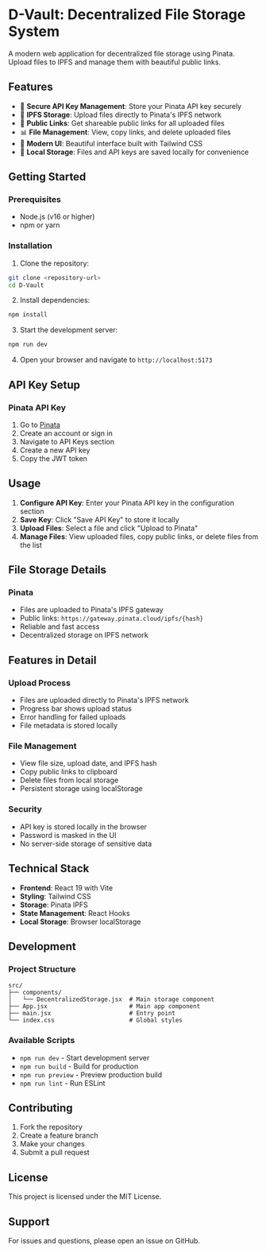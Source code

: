 # D-Vault: Decentralized File Storage System

A modern web application for decentralized file storage using Pinata. Upload files to IPFS and manage them with beautiful public links.

## Features

- 🔐 **Secure API Key Management**: Store your Pinata API key securely
- 📁 **IPFS Storage**: Upload files directly to Pinata's IPFS network
- 🔗 **Public Links**: Get shareable public links for all uploaded files
- 📊 **File Management**: View, copy links, and delete uploaded files
- 🎨 **Modern UI**: Beautiful interface built with Tailwind CSS
- 💾 **Local Storage**: Files and API keys are saved locally for convenience

## Getting Started

### Prerequisites

- Node.js (v16 or higher)
- npm or yarn

### Installation

1. Clone the repository:
```bash
git clone <repository-url>
cd D-Vault
```

2. Install dependencies:
```bash
npm install
```

3. Start the development server:
```bash
npm run dev
```

4. Open your browser and navigate to `http://localhost:5173`

## API Key Setup

### Pinata API Key
1. Go to [Pinata](https://app.pinata.cloud/)
2. Create an account or sign in
3. Navigate to API Keys section
4. Create a new API key
5. Copy the JWT token

## Usage

1. **Configure API Key**: Enter your Pinata API key in the configuration section
2. **Save Key**: Click "Save API Key" to store it locally
3. **Upload Files**: Select a file and click "Upload to Pinata"
4. **Manage Files**: View uploaded files, copy public links, or delete files from the list

## File Storage Details

### Pinata
- Files are uploaded to Pinata's IPFS gateway
- Public links: `https://gateway.pinata.cloud/ipfs/{hash}`
- Reliable and fast access
- Decentralized storage on IPFS network

## Features in Detail

### Upload Process
- Files are uploaded directly to Pinata's IPFS network
- Progress bar shows upload status
- Error handling for failed uploads
- File metadata is stored locally

### File Management
- View file size, upload date, and IPFS hash
- Copy public links to clipboard
- Delete files from local storage
- Persistent storage using localStorage

### Security
- API key is stored locally in the browser
- Password is masked in the UI
- No server-side storage of sensitive data

## Technical Stack

- **Frontend**: React 19 with Vite
- **Styling**: Tailwind CSS
- **Storage**: Pinata IPFS
- **State Management**: React Hooks
- **Local Storage**: Browser localStorage

## Development

### Project Structure
```
src/
├── components/
│   └── DecentralizedStorage.jsx  # Main storage component
├── App.jsx                       # Main app component
├── main.jsx                      # Entry point
└── index.css                     # Global styles
```

### Available Scripts

- `npm run dev` - Start development server
- `npm run build` - Build for production
- `npm run preview` - Preview production build
- `npm run lint` - Run ESLint

## Contributing

1. Fork the repository
2. Create a feature branch
3. Make your changes
4. Submit a pull request

## License

This project is licensed under the MIT License.

## Support

For issues and questions, please open an issue on GitHub.
